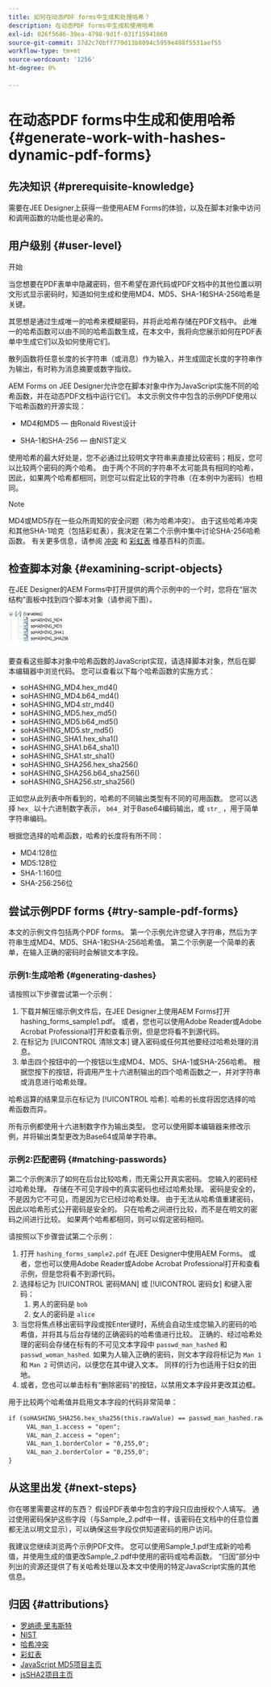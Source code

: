 ```yaml
---
title: 如何在动态PDF forms中生成和处理哈希？
description: 在动态PDF forms中生成和使用哈希
exl-id: 026f5686-39ea-4798-9d1f-031f15941060
source-git-commit: 37d2c70bff770d13b8094c5959e488f5531aef55
workflow-type: tm+mt
source-wordcount: '1256'
ht-degree: 0%

---
```


# 在动态PDF forms中生成和使用哈希 {#generate-work-with-hashes-dynamic-pdf-forms}


## 先决知识 {#prerequisite-knowledge}

需要在JEE Designer上获得一些使用AEM Forms的体验，以及在脚本对象中访问和调用函数的功能也是必需的。

## 用户级别 {#user-level}

开始

当您想要在PDF表单中隐藏密码，但不希望在源代码或PDF文档中的其他位置以明文形式显示密码时，知道如何生成和使用MD4、MD5、SHA-1和SHA-256哈希是关键。

其思想是通过生成唯一的哈希来模糊密码，并将此哈希存储在PDF文档中。 此唯一的哈希函数可以由不同的哈希函数生成，在本文中，我将向您展示如何在PDF表单中生成它们以及如何使用它们。

散列函数将任意长度的长字符串（或消息）作为输入，并生成固定长度的字符串作为输出，有时称为消息摘要或数字指纹。

AEM Forms on JEE Designer允许您在脚本对象中作为JavaScript实施不同的哈希函数，并在动态PDF文档中运行它们。 本文示例文件中包含的示例PDF使用以下哈希函数的开源实现：

* MD4和MD5 — 由Ronald Rivest设计

* SHA-1和SHA-256 — 由NIST定义

使用哈希的最大好处是，您不必通过比较明文字符串来直接比较密码；相反，您可以比较两个密码的两个哈希。 由于两个不同的字符串不太可能具有相同的哈希，因此，如果两个哈希都相同，则您可以假定比较的字符串（在本例中为密码）也相同。

>[!NOTE]
>
>MD4或MD5存在一些众所周知的安全问题（称为哈希冲突）。 由于这些哈希冲突和其他SHA-1哈克（包括彩虹表），我决定在第二个示例中集中讨论SHA-256哈希函数。  有关更多信息，请参阅 [冲突](https://en.wikipedia.org/wiki/Hash_collision) 和 [彩虹表](https://en.wikipedia.org/wiki/Rainbow_table) 维基百科的页面。

## 检查脚本对象 {#examining-script-objects}

在JEE Designer的AEM Forms中打开提供的两个示例中的一个时，您将在“层次结构”面板中找到四个脚本对象（请参阅下图）。

![变量](assets/variables.jpg)

要查看这些脚本对象中哈希函数的JavaScript实现，请选择脚本对象，然后在脚本编辑器中浏览代码。  您可以查看以下每个哈希函数的实施方式：

* soHASHING_MD4.hex_md4()
* soHASHING_MD4.b64_md4()
* soHASHING_MD4.str_md4()
* soHASHING_MD5.hex_md5()
* soHASHING_MD5.b64_md5()
* soHASHING_MD5.str_md5()
* soHASHING_SHA1.hex_sha1()
* soHASHING_SHA1.b64_sha1()
* soHASHING_SHA1.str_sha1()
* soHASHING_SHA256.hex_sha256()
* soHASHING_SHA256.b64_sha256()
* soHASHING_SHA256.str_sha256()

正如您从此列表中所看到的，哈希的不同输出类型有不同的可用函数。 您可以选择 `hex_` 以十六进制数字表示， `b64_` 对于Base64编码输出，或 `str_` ，用于简单字符串编码。

根据您选择的哈希函数，哈希的长度将有所不同：

* MD4:128位
* MD5:128位
* SHA-1:160位
* SHA-256:256位

## 尝试示例PDF forms {#try-sample-pdf-forms}

本文的示例文件包括两个PDF forms。 第一个示例允许您键入字符串，然后为字符串生成MD4、MD5、SHA-1和SHA-256哈希值。  第二个示例是一个简单的表单，在输入正确的密码时会解锁文本字段。

### 示例1:生成哈希 {#generating-dashes}

请按照以下步骤尝试第一个示例：

1. 下载并解压缩示例文件后，在JEE Designer上使用AEM Forms打开hashing_forms_sample1.pdf。 或者，您也可以使用Adobe Reader或Adobe Acrobat Professional打开和查看示例，但是您将看不到源代码。
1. 在标记为 [!UICONTROL 清除文本] 键入密码或任何其他要经过哈希处理的消息。
1. 单击四个按钮中的一个按钮以生成MD4、MD5、SHA-1或SHA-256哈希。 根据您按下的按钮，将调用产生十六进制输出的四个哈希函数之一，并对字符串或消息进行哈希处理。

哈希运算的结果显示在标记为 [!UICONTROL 哈希]. 哈希的长度将因您选择的哈希函数而异。

所有示例都使用十六进制数字作为输出类型。 您可以使用脚本编辑器来修改示例，并将输出类型更改为Base64或简单字符串。

### 示例2:匹配密码 {#matching-passwords}

第二个示例演示了如何在后台比较哈希，而无需公开真实密码。 您输入的密码经过哈希处理。 存储在不可见字段中的真实密码也经过哈希处理。 密码是安全的，不是因为它不可见，而是因为它已经过哈希处理。 由于无法从哈希值重建密码，因此以哈希形式公开密码是安全的。 只在哈希之间进行比较，而不是在明文的密码之间进行比较。 如果两个哈希都相同，则可以假定密码相同。

请按照以下步骤尝试第二个示例：

1. 打开 `hashing_forms_sample2.pdf` 在JEE Designer中使用AEM Forms。 或者，您也可以使用Adobe Reader或Adobe Acrobat Professional打开和查看示例，但是您将看不到源代码。
1. 选择标记为 [!UICONTROL 密码MAN] 或 [!UICONTROL 密码女] 和键入密码：
   1. 男人的密码是 `bob`
   1. 女人的密码是 `alice`
1. 当您将焦点移出密码字段或按Enter键时，系统会自动生成您输入的密码的哈希值，并将其与后台存储的正确密码的哈希值进行比较。 正确的、经过哈希处理的密码会存储在标有的不可见文本字段中 `passwd_man_hashed` 和 `passwd_woman_hashed`. 如果为人输入正确的密码，则文本字段将标记为 `Man 1` 和 `Man 2` 可供访问，以便您在其中键入文本。 同样的行为也适用于妇女的田地。
1. 或者，您也可以单击标有“删除密码”的按钮，以禁用文本字段并更改其边框。

用于比较两个哈希值并启用文本字段的代码非常简单：

```xml
if (soHASHING_SHA256.hex_sha256(this.rawValue) == passwd_man_hashed.rawValue){
     VAL_man_1.access = "open";
     VAL_man_2.access = "open";
     VAL_man_1.borderColor = "0,255,0";
     VAL_man_2.borderColor = "0,255,0";
}
```

## 从这里出发 {#next-steps}

你在哪里需要这样的东西？ 假设PDF表单中包含的字段只应由授权个人填写。 通过使用密码保护这些字段（与Sample_2.pdf中一样，该密码在文档中的任意位置都无法以明文显示），可以确保这些字段仅供知道密码的用户访问。

我建议您继续浏览两个示例PDF文件。  您可以使用Sample_1.pdf生成新的哈希值，并使用生成的值更改Sample_2.pdf中使用的密码或哈希函数。  “归因”部分中列出的资源还提供了有关哈希处理以及本文中使用的特定JavaScript实施的其他信息。

## 归因 {#attributions}

* [罗纳德·里韦斯特](https://en.wikipedia.org/wiki/Ron_Rivest)
* [NIST](https://csrc.nist.gov/projects/cryptographic-standards-and-guidelines)
* [哈希冲突](https://en.wikipedia.org/wiki/Hash_collision)
* [彩虹表](https://en.wikipedia.org/wiki/Rainbow_table)
* [JavaScript MD5项目主页](https://pajhome.org.uk/crypt/md5/)
* [jsSHA2项目主页](https://anmar.eu.org/projects/jssha2/)
